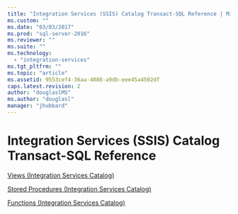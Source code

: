 ```yaml
---
title: "Integration Services (SSIS) Catalog Transact-SQL Reference | Microsoft Docs"
ms.custom: ""
ms.date: "03/03/2017"
ms.prod: "sql-server-2016"
ms.reviewer: ""
ms.suite: ""
ms.technology: 
  - "integration-services"
ms.tgt_pltfrm: ""
ms.topic: "article"
ms.assetid: 9553cef4-36aa-4088-a9db-eee45a4502df
caps.latest.revision: 2
author: "douglaslMS"
ms.author: "douglasl"
manager: "jhubbard"
---
```

# Integration Services (SSIS) Catalog Transact-SQL Reference
[Views &#40;Integration Services Catalog&#41;](../../integration-services/system-views/views-integration-services-catalog.md)  
  
 [Stored Procedures &#40;Integration Services Catalog&#41;](../../integration-services/system-stored-procedures/stored-procedures-integration-services-catalog.md)  
  
 [Functions &#40;Integration Services Catalog&#41;](http://msdn.microsoft.com/library/9f2aec85-3d4c-415f-b1f8-8328a60b1c7f) 